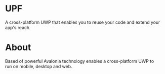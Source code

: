 # UPF

A cross-platform UWP that enables you to reuse your code and extend your app's reach.

# About

Based of powerful Avalonia technology enables a cross-platform UWP to run on mobile, desktop and web.
